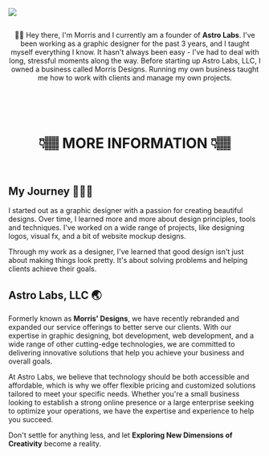 <a align="center" href="https://discord.astrolabs.net"><img src="https://cdn.discordapp.com/banners/235486248947548163/84de279fcf41bdca71b7b257e38b55b0.png?size=480"></a>

<span align="center">
  <h2></h2>
  <p>👋🏽 Hey there, I'm Morris and I currently am a founder of <b>Astro Labs</b>. I've been working as a graphic designer for the past 3 years, and I taught myself everything I know. It hasn't always been easy - I've had to deal with long, stressful moments along the way. Before starting up Astro Labs, LLC, I owned a business called Morris Designs. Running my own business taught me how to work with clients and manage my own projects.</p>

<br><br><br><h1>👇🏽 MORE INFORMATION 👇🏽</h1><br>
</span>

<h2>My Journey 🏃🏽‍♂️</h2>

 <p>I started out as a graphic designer with a passion for creating beautiful designs. Over time, I learned more and more about design principles, tools and techniques. I've worked on a wide range of projects, like designing logos, visual fx, and a bit of website mockup designs.

Through my work as a designer, I've learned that good design isn't just about making things look pretty. It's about solving problems and helping clients achieve their goals.</p>

<h2>Astro Labs, LLC 🌏</h2>

  <p>Formerly known as <b>Morris' Designs</b>, we have recently rebranded and expanded our service offerings to better serve our clients. With our expertise in graphic designing, bot development, web development, and a wide range of other cutting-edge technologies, we are committed to delivering innovative solutions that help you achieve your business and overall goals.

At Astro Labs, we believe that technology should be both accessible and affordable, which is why we offer flexible pricing and customized solutions tailored to meet your specific needs. Whether you're a small business looking to establish a strong online presence or a large enterprise seeking to optimize your operations, we have the expertise and experience to help you succeed.

  Don't settle for anything less, and let <b>Exploring New Dimensions of Creativity</b> become a reality.</p>
